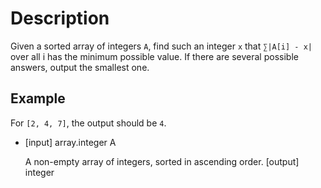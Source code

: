 # Description
Given a sorted array of integers `A`, find such an integer `x` that `∑|A[i] - x|` over all i has the minimum possible value. If there are several possible answers, output the smallest one.

## Example
For `[2, 4, 7]`, the output should be `4`.
- [input] array.integer A

  A non-empty array of integers, sorted in ascending order. [output] integer
